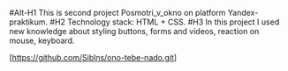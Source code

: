 #Alt-H1 This is second project Posmotri_v_okno on platform Yandex-praktikum.
#H2 Technology stack: HTML + CSS. 
#H3 In this project I used new knowledge about styling buttons, forms and videos, reaction on mouse, keyboard.

[https://github.com/Siblns/ono-tebe-nado.git]
